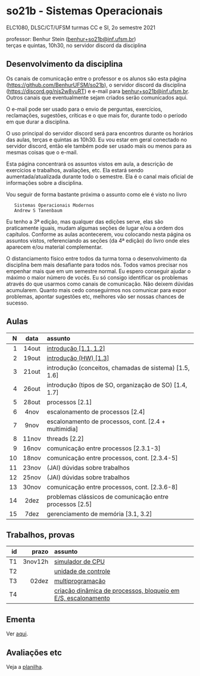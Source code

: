 # so21b - Sistemas Operacionais
ELC1080, DLSC/CT/UFSM
turmas CC e SI, 2o semestre 2021

professor: Benhur Stein ([benhur+so21b@inf.ufsm.br](mailto:benhur%2bso21b@inf.ufsm.br))\
terças e quintas, 10h30, no servidor discord da disciplina

## Desenvolvimento da disciplina

Os canais de comunicação entre o professor e os alunos são esta página (<https://github.com/BenhurUFSM/so21b>), o servidor discord da disciplina (<https://discord.gg/njs2w8vuRT>) e e-mail para [benhur+so21b@inf.ufsm.br](mailto:benhur%2bso21b@inf.ufsm.br).
Outros canais que eventualmente sejam criados serão comunicados aqui.

O e-mail pode ser usado para o envio de perguntas, exercícios, reclamações, sugestões, críticas e o que mais for, durante todo o período em que durar a disciplina.

O uso principal do servidor discord será para encontros durante os horários das aulas, terças e quintas as 10h30.
Eu vou estar em geral conectado no servidor discord, então ele também pode ser usado mais ou menos para as mesmas coisas que o e-mail.

Esta página concentrará os assuntos vistos em aula, a descrição de exercícios e trabalhos, avaliações, etc. Ela estará sendo aumentada/atualizada durante todo o semestre. Ela é o canal mais oficial de informações sobre a disciplina.

Vou seguir de forma bastante próxima o assunto como ele é visto no livro

```
   Sistemas Operacionais Modernos
   Andrew S Tanenbaum
```

Eu tenho a 3ª edição, mas qualquer das edições serve, elas são praticamente iguais, mudam algumas seções de lugar e/ou a ordem dos capítulos. Conforme as aulas acontecerem, vou colocando nesta página os assuntos vistos, referenciando as seções (da 4ª edição) do livro onde eles aparecem e/ou material complementar.

O distanciamento físico entre todos da turma torna o desenvolvimento da disciplina bem mais desafiante para todos nós. Todos vamos precisar nos empenhar mais que em um semestre normal. Eu espero conseguir ajudar o máximo o maior número de vocês. Eu só consigo identificar os problemas através do que usarmos como canais de comunicação. Não deixem dúvidas acumularem. Quanto mais cedo conseguirmos nos comunicar para expor problemas, apontar sugestões etc, melhores vão ser nossas chances de sucesso.

##  Aulas 

|    N |   data | assunto
| ---: | :----: | :--------
|    1 |  14out | [introdução \[1.1, 1.2\]](https://github.com/BenhurUFSM/so21b/blob/main/Assuntos/01.md)
|    2 |  19out | [introdução (HW) \[1.3\]](https://github.com/BenhurUFSM/so21b/blob/main/Assuntos/02.md)
|    3 |  21out | introdução (conceitos, chamadas de sistema) \[1.5, 1.6\]
|    4 |  26out | introdução (tipos de SO, organização de SO) \[1.4, 1.7\]
|    5 |  28out | processos \[2.1\]
|    6 |   4nov | escalonamento de processos \[2.4\]
|    7 |   9nov | escalonamento de processos, cont. \[2.4 + multimidia\]
|    8 |  11nov | threads \[2.2\]
|    9 |  16nov | comunicação entre processos \[2.3.1-3\]
|   10 |  18nov | comunicação entre processos, cont. \[2.3.4-5\]
|   11 |  23nov | (JAI) dúvidas sobre trabalhos
|   12 |  25nov | (JAI) dúvidas sobre trabalhos
|   13 |  30nov | comunicação entre processos, cont. \[2.3.6-8\]
|   14 |   2dez | problemas clássicos de comunicação entre processos \[2.5\]
|   15 |   7dez | gerenciamento de memória \[3.1, 3.2\]

## Trabalhos, provas

|    id |      prazo | assunto
| ----: | ---------: | :-----------
|    T1 |    3nov12h | [simulador de CPU](https://github.com/BenhurUFSM/so21b/blob/main/Trabalhos/t1.md)
|    T2 |            | [unidade de controle](https://github.com/BenhurUFSM/so21b/blob/main/Trabalhos/t2.md)
|    T3 |      02dez | [multiprogramação](https://github.com/BenhurUFSM/so21b/blob/main/Trabalhos/t3.md)
|    T4 |            | [criação dinâmica de processos, bloqueio em E/S, escalonamento](https://github.com/BenhurUFSM/so21b/blob/main/Trabalhos/t4.md)

## Ementa

Ver [aqui](https://www.ufsm.br/ementario/disciplinas/elc1080/).

## Avaliações etc

Veja a [planilha](https://docs.google.com/spreadsheets/d/1KtXAFwfoLCgSyQ1s-T9ZT321uw56pkPRJ1mSd_BUZO4/edit?usp=sharing).
